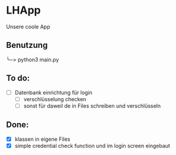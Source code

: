 # LHApp
Unsere coole App



## Benutzung

╰─> python3 main.py

## To do:
 -[ ] Datenbank einrichtung für login</br>
    -[ ] verschlüsselung checken 
    -[ ] sonst für daweil de in Files schreiben und verschlüsseln

## Done:
 -[x] klassen in eigene Files
 -[x] simple credential check function und im login screen eingebaut
